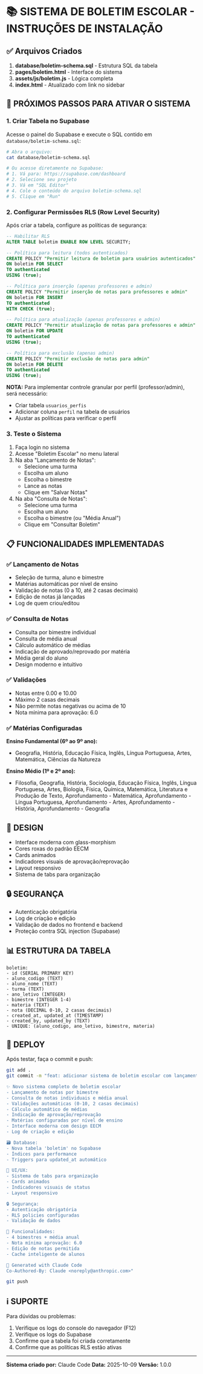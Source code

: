 # 📚 SISTEMA DE BOLETIM ESCOLAR - INSTRUÇÕES DE INSTALAÇÃO

## ✅ Arquivos Criados

1. **database/boletim-schema.sql** - Estrutura SQL da tabela
2. **pages/boletim.html** - Interface do sistema
3. **assets/js/boletim.js** - Lógica completa
4. **index.html** - Atualizado com link no sidebar

## 🔧 PRÓXIMOS PASSOS PARA ATIVAR O SISTEMA

### 1. Criar Tabela no Supabase

Acesse o painel do Supabase e execute o SQL contido em `database/boletim-schema.sql`:

```bash
# Abra o arquivo:
cat database/boletim-schema.sql

# Ou acesse diretamente no Supabase:
# 1. Vá para: https://supabase.com/dashboard
# 2. Selecione seu projeto
# 3. Vá em "SQL Editor"
# 4. Cole o conteúdo do arquivo boletim-schema.sql
# 5. Clique em "Run"
```

### 2. Configurar Permissões RLS (Row Level Security)

Após criar a tabela, configure as políticas de segurança:

```sql
-- Habilitar RLS
ALTER TABLE boletim ENABLE ROW LEVEL SECURITY;

-- Política para leitura (todos autenticados)
CREATE POLICY "Permitir leitura de boletim para usuários autenticados"
ON boletim FOR SELECT
TO authenticated
USING (true);

-- Política para inserção (apenas professores e admin)
CREATE POLICY "Permitir inserção de notas para professores e admin"
ON boletim FOR INSERT
TO authenticated
WITH CHECK (true);

-- Política para atualização (apenas professores e admin)
CREATE POLICY "Permitir atualização de notas para professores e admin"
ON boletim FOR UPDATE
TO authenticated
USING (true);

-- Política para exclusão (apenas admin)
CREATE POLICY "Permitir exclusão de notas para admin"
ON boletim FOR DELETE
TO authenticated
USING (true);
```

**NOTA:** Para implementar controle granular por perfil (professor/admin), será necessário:
- Criar tabela `usuarios_perfis`
- Adicionar coluna `perfil` na tabela de usuários
- Ajustar as políticas para verificar o perfil

### 3. Teste o Sistema

1. Faça login no sistema
2. Acesse "Boletim Escolar" no menu lateral
3. Na aba "Lançamento de Notas":
   - Selecione uma turma
   - Escolha um aluno
   - Escolha o bimestre
   - Lance as notas
   - Clique em "Salvar Notas"
4. Na aba "Consulta de Notas":
   - Selecione uma turma
   - Escolha um aluno
   - Escolha o bimestre (ou "Média Anual")
   - Clique em "Consultar Boletim"

## 📋 FUNCIONALIDADES IMPLEMENTADAS

### ✅ Lançamento de Notas
- Seleção de turma, aluno e bimestre
- Matérias automáticas por nível de ensino
- Validação de notas (0 a 10, até 2 casas decimais)
- Edição de notas já lançadas
- Log de quem criou/editou

### ✅ Consulta de Notas
- Consulta por bimestre individual
- Consulta de média anual
- Cálculo automático de médias
- Indicação de aprovado/reprovado por matéria
- Média geral do aluno
- Design moderno e intuitivo

### ✅ Validações
- Notas entre 0.00 e 10.00
- Máximo 2 casas decimais
- Não permite notas negativas ou acima de 10
- Nota mínima para aprovação: 6.0

### ✅ Matérias Configuradas

**Ensino Fundamental (6º ao 9º ano):**
- Geografia, História, Educação Física, Inglês, Língua Portuguesa, Artes, Matemática, Ciências da Natureza

**Ensino Médio (1º e 2º ano):**
- Filosofia, Geografia, História, Sociologia, Educação Física, Inglês, Língua Portuguesa, Artes, Biologia, Física, Química, Matemática, Literatura e Produção de Texto, Aprofundamento - Matemática, Aprofundamento - Língua Portuguesa, Aprofundamento - Artes, Aprofundamento - História, Aprofundamento - Geografia

## 🎨 DESIGN

- Interface moderna com glass-morphism
- Cores roxas do padrão EECM
- Cards animados
- Indicadores visuais de aprovação/reprovação
- Layout responsivo
- Sistema de tabs para organização

## 🔒 SEGURANÇA

- Autenticação obrigatória
- Log de criação e edição
- Validação de dados no frontend e backend
- Proteção contra SQL injection (Supabase)

## 📊 ESTRUTURA DA TABELA

```
boletim:
- id (SERIAL PRIMARY KEY)
- aluno_codigo (TEXT)
- aluno_nome (TEXT)
- turma (TEXT)
- ano_letivo (INTEGER)
- bimestre (INTEGER 1-4)
- materia (TEXT)
- nota (DECIMAL 0-10, 2 casas decimais)
- created_at, updated_at (TIMESTAMP)
- created_by, updated_by (TEXT)
- UNIQUE: (aluno_codigo, ano_letivo, bimestre, materia)
```

## 🚀 DEPLOY

Após testar, faça o commit e push:

```bash
git add .
git commit -m "feat: adicionar sistema de boletim escolar com lançamento e consulta de notas

✨ Novo sistema completo de boletim escolar
- Lançamento de notas por bimestre
- Consulta de notas individuais e média anual
- Validações automáticas (0-10, 2 casas decimais)
- Cálculo automático de médias
- Indicação de aprovação/reprovação
- Matérias configuradas por nível de ensino
- Interface moderna com design EECM
- Log de criação e edição

🗃️ Database:
- Nova tabela 'boletim' no Supabase
- Índices para performance
- Triggers para updated_at automático

🎨 UI/UX:
- Sistema de tabs para organização
- Cards animados
- Indicadores visuais de status
- Layout responsivo

🔒 Segurança:
- Autenticação obrigatória
- RLS policies configuradas
- Validação de dados

🧮 Funcionalidades:
- 4 bimestres + média anual
- Nota mínima aprovação: 6.0
- Edição de notas permitida
- Cache inteligente de alunos

🤖 Generated with Claude Code
Co-Authored-By: Claude <noreply@anthropic.com>"

git push
```

## ℹ️ SUPORTE

Para dúvidas ou problemas:
1. Verifique os logs do console do navegador (F12)
2. Verifique os logs do Supabase
3. Confirme que a tabela foi criada corretamente
4. Confirme que as políticas RLS estão ativas

---

**Sistema criado por:** Claude Code
**Data:** 2025-10-09
**Versão:** 1.0.0
